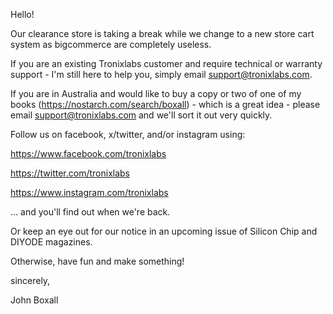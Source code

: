 Hello!

Our clearance store is taking a break while we change to a new store cart system as bigcommerce are completely useless. 

If you are an existing Tronixlabs customer and require technical or warranty support - I'm still here to help you, simply email support@tronixlabs.com.

If you are in Australia and would like to buy a copy or two of one of my books (https://nostarch.com/search/boxall) - which is a great idea - please email support@tronixlabs.com
and we'll sort it out very quickly.

Follow us on facebook, x/twitter, and/or instagram using:

https://www.facebook.com/tronixlabs

https://twitter.com/tronixlabs

https://www.instagram.com/tronixlabs

... and you'll find out when we're back. 

Or keep an eye out for our notice in an upcoming issue of Silicon Chip and DIYODE magazines. 

Otherwise, have fun and make something!

sincerely,

John Boxall
